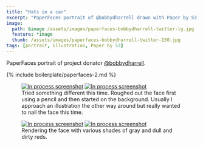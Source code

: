 ```yaml
---
title: "Hats in a car"
excerpt: "PaperFaces portrait of @bobbydharrell drawn with Paper by 53 on an iPad."
image: 
  path: &image /assets/images/paperfaces-bobbydharrell-twitter-lg.jpg 
  feature: *image
  thumb: /assets/images/paperfaces-bobbydharrell-twitter-150.jpg
tags: [portrait, illustration, Paper by 53]
---
```


PaperFaces portrait of project donator [@bobbydharrell](http://twitter.com/bobbydharrell).

{% include boilerplate/paperfaces-2.md %}

<figure class="half">
	<a href="{{ site.url }}/assets/images/paperfaces-bobbydharrell-process-1-lg.jpg"><img src="{{ site.url }}/assets/images/paperfaces-bobbydharrell-process-1-600.jpg" alt="In process screenshot"></a>
	<a href="{{ site.url }}/assets/images/paperfaces-bobbydharrell-process-2-lg.jpg"><img src="{{ site.url }}/assets/images/paperfaces-bobbydharrell-process-2-600.jpg" alt="In process screenshot"></a>
	<figcaption>Tried something different this time. Roughed out the face first using a pencil and then started on the background. Usually I approach an illustration the other way around but really wanted to nail the face this time.</figcaption>
</figure>

<figure class="half">
	<a href="{{ site.url }}/assets/images/paperfaces-bobbydharrell-process-3-lg.jpg"><img src="{{ site.url }}/assets/images/paperfaces-bobbydharrell-process-3-600.jpg" alt="In process screenshot"></a>
	<a href="{{ site.url }}/assets/images/paperfaces-bobbydharrell-process-4-lg.jpg"><img src="{{ site.url }}/assets/images/paperfaces-bobbydharrell-process-4-600.jpg" alt="In process screenshot"></a>
	<figcaption>Rendering the face with various shades of gray and dull and dirty reds.</figcaption>
</figure>